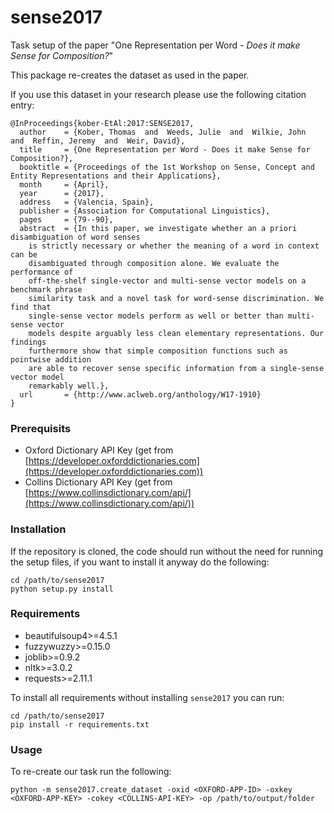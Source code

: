 # sense2017
Task setup of the paper "One Representation per Word - _Does it make Sense for Composition?_"

This package re-creates the dataset as used in the paper.

If you use this dataset in your research please use the following citation entry:

```
@InProceedings{kober-EtAl:2017:SENSE2017,
  author    = {Kober, Thomas  and  Weeds, Julie  and  Wilkie, John  and  Reffin, Jeremy  and  Weir, David},
  title     = {One Representation per Word - Does it make Sense for Composition?},
  booktitle = {Proceedings of the 1st Workshop on Sense, Concept and Entity Representations and their Applications},
  month     = {April},
  year      = {2017},
  address   = {Valencia, Spain},
  publisher = {Association for Computational Linguistics},
  pages     = {79--90},
  abstract  = {In this paper, we investigate whether an a priori disambiguation of word senses
	is strictly necessary or whether the meaning of a word in context can be
	disambiguated through composition alone. We evaluate the performance of
	off-the-shelf single-vector and multi-sense vector models on a benchmark phrase
	similarity task and a novel task for word-sense discrimination. We find that
	single-sense vector models perform as well or better than multi-sense vector
	models despite arguably less clean elementary representations. Our findings
	furthermore show that simple composition functions such as pointwise addition
	are able to recover sense specific information from a single-sense vector model
	remarkably well.},
  url       = {http://www.aclweb.org/anthology/W17-1910}
}
```

### Prerequisits

* Oxford Dictionary API Key (get from [https://developer.oxforddictionaries.com](https://developer.oxforddictionaries.com))
* Collins Dictionary API Key (get from [https://www.collinsdictionary.com/api/](https://www.collinsdictionary.com/api/))

### Installation

If the repository is cloned, the code should run without the need for running the setup files, if you want to install it anyway do the following:

	cd /path/to/sense2017
	python setup.py install
	
### Requirements

* beautifulsoup4>=4.5.1
* fuzzywuzzy>=0.15.0
* joblib>=0.9.2
* nltk>=3.0.2
* requests>=2.11.1

To install all requirements without installing `sense2017` you can run:

	cd /path/to/sense2017
	pip install -r requirements.txt

### Usage

To re-create our task run the following:

	python -m sense2017.create_dataset -oxid <OXFORD-APP-ID> -oxkey <OXFORD-APP-KEY> -cokey <COLLINS-API-KEY> -op /path/to/output/folder

